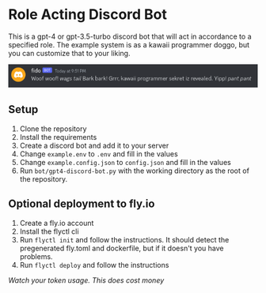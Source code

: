 # Role Acting Discord Bot
This is a gpt-4 or gpt-3.5-turbo discord bot that will act in accordance to a specified role. The example system is as 
a kawaii programmer doggo, but you can customize that to your liking. 

![doggo](doggo.png)

## Setup
1. Clone the repository
2. Install the requirements
3. Create a discord bot and add it to your server
4. Change `example.env` to `.env` and fill in the values
5. Change `example.config.json` to `config.json` and fill in the values
6. Run `bot/gpt4-discord-bot.py` with the working directory as the root of the repository. 

## Optional deployment to fly.io
1. Create a fly.io account
2. Install the flyctl cli
3. Run `flyctl init` and follow the instructions. It should detect the pregenerated fly.toml and dockerfile, but if it doesn't you have problems.
4. Run `flyctl deploy` and follow the instructions


_Watch your token usage. This does cost money_